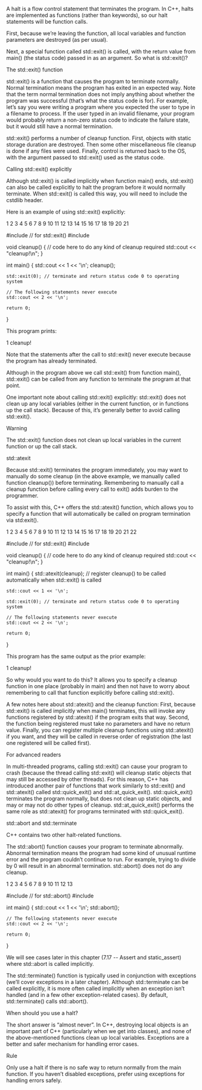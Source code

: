 A halt is a flow control statement that terminates the program. In C++, halts are implemented as functions (rather than keywords), so our halt statements will be function calls.

First, because we’re leaving the function, all local variables and function parameters are destroyed (as per usual).

Next, a special function called std::exit() is called, with the return value from main() (the status code) passed in as an argument. So what is std::exit()?

The std::exit() function

std::exit() is a function that causes the program to terminate normally. Normal termination means the program has exited in an expected way. Note that the term normal termination does not imply anything about whether the program was successful (that’s what the status code is for). For example, let’s say you were writing a program where you expected the user to type in a filename to process. If the user typed in an invalid filename, your program would probably return a non-zero status code to indicate the failure state, but it would still have a normal termination.

std::exit() performs a number of cleanup function. First, objects with static storage duration are destroyed. Then some other miscellaneous file cleanup is done if any files were used. Finally, control is returned back to the OS, with the argument passed to std::exit() used as the status code.

Calling std::exit() explicitly

Although std::exit() is called implicitly when function main() ends, std::exit() can also be called explicitly to halt the program before it would normally terminate. When std::exit() is called this way, you will need to include the cstdlib header.

Here is an example of using std::exit() explicitly:

1
2
3
4
5
6
7
8
9
10
11
12
13
14
15
16
17
18
19
20
21

#include <cstdlib> // for std::exit()
#include <iostream>

void cleanup()
{
    // code here to do any kind of cleanup required
    std::cout << "cleanup!\n";
}

int main()
{
    std::cout << 1 << '\n';
    cleanup();

    std::exit(0); // terminate and return status code 0 to operating system

    // The following statements never execute
    std::cout << 2 << '\n';

    return 0;
}

This program prints:

1
cleanup!

Note that the statements after the call to std::exit() never execute because the program has already terminated.

Although in the program above we call std::exit() from function main(), std::exit() can be called from any function to terminate the program at that point.

One important note about calling std::exit() explicitly: std::exit() does not clean up any local variables (either in the current function, or in functions up the call stack). Because of this, it’s generally better to avoid calling std::exit().

Warning

The std::exit() function does not clean up local variables in the current function or up the call stack.

std::atexit

Because std::exit() terminates the program immediately, you may want to manually do some cleanup (in the above example, we manually called function cleanup()) before terminating. Remembering to manually call a cleanup function before calling every call to exit() adds burden to the programmer.

To assist with this, C++ offers the std::atexit() function, which allows you to specify a function that will automatically be called on program termination via std:exit().

1
2
3
4
5
6
7
8
9
10
11
12
13
14
15
16
17
18
19
20
21
22

#include <cstdlib> // for std::exit()
#include <iostream>

void cleanup()
{
    // code here to do any kind of cleanup required
    std::cout << "cleanup!\n";
}

int main()
{
    std::atexit(cleanup); // register cleanup() to be called automatically when std::exit() is called

    std::cout << 1 << '\n';

    std::exit(0); // terminate and return status code 0 to operating system

    // The following statements never execute
    std::cout << 2 << '\n';

    return 0;
}

This program has the same output as the prior example:

1
cleanup!

So why would you want to do this? It allows you to specify a cleanup function in one place (probably in main) and then not have to worry about remembering to call that function explicitly before calling std::exit().

A few notes here about std::atexit() and the cleanup function: First, because std::exit() is called implicitly when main() terminates, this will invoke any functions registered by std::atexit() if the program exits that way. Second, the function being registered must take no parameters and have no return value. Finally, you can register multiple cleanup functions using std::atexit() if you want, and they will be called in reverse order of registration (the last one registered will be called first).

For advanced readers

In multi-threaded programs, calling std::exit() can cause your program to crash (because the thread calling std::exit() will cleanup static objects that may still be accessed by other threads). For this reason, C++ has introduced another pair of functions that work similarly to std::exit() and std::atexit() called std::quick_exit() and std::at_quick_exit(). std::quick_exit() terminates the program normally, but does not clean up static objects, and may or may not do other types of cleanup. std::at_quick_exit() performs the same role as std::atexit() for programs terminated with std::quick_exit().

std::abort and std::terminate

C++ contains two other halt-related functions.

The std::abort() function causes your program to terminate abnormally. Abnormal termination means the program had some kind of unusual runtime error and the program couldn’t continue to run. For example, trying to divide by 0 will result in an abnormal termination. std::abort() does not do any cleanup.

1
2
3
4
5
6
7
8
9
10
11
12
13

#include <cstdlib> // for std::abort()
#include <iostream>

int main()
{
    std::cout << 1 << '\n';
    std::abort();

    // The following statements never execute
    std::cout << 2 << '\n';

    return 0;
}

We will see cases later in this chapter (7.17 -- Assert and static_assert) where std::abort is called implicitly.

The std::terminate() function is typically used in conjunction with exceptions (we’ll cover exceptions in a later chapter). Although std::terminate can be called explicitly, it is more often called implicitly when an exception isn’t handled (and in a few other exception-related cases). By default, std::terminate() calls std::abort().

When should you use a halt?

The short answer is “almost never”. In C++, destroying local objects is an important part of C++ (particularly when we get into classes), and none of the above-mentioned functions clean up local variables. Exceptions are a better and safer mechanism for handling error cases.

Rule

Only use a halt if there is no safe way to return normally from the main function. If you haven’t disabled exceptions, prefer using exceptions for handling errors safely.
